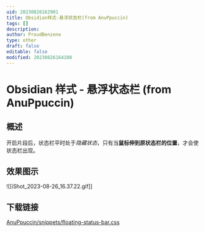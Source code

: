 ```yaml
---
uid: 20230826162901
title: Obsidian样式-悬浮状态栏(from AnuPpuccin)
tags: []
description: 
author: ProudBenzene
type: other
draft: false
editable: false
modified: 20230826164108
---
```


# Obsidian 样式 - 悬浮状态栏 (from AnuPpuccin)

## 概述

开启片段后，状态栏平时处于*隐藏状态*，只有当**鼠标伸到原状态栏的位置**，才会使状态栏出现。

## 效果图示

![[iShot_2023-08-26_16.37.22.gif]]

## 下载链接

[AnuPpuccin/snippets/floating-status-bar.css](https://github.com/AnubisNekhet/AnuPpuccin/blob/main/snippets/floating-status-bar.css)
